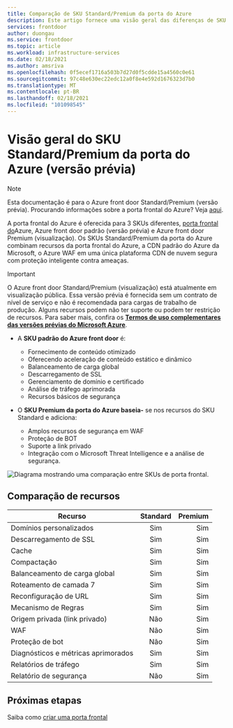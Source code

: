 ```yaml
---
title: Comparação de SKU Standard/Premium da porta do Azure
description: Este artigo fornece uma visão geral das diferenças de SKU Standard e Premium da porta do Azure e dos recursos entre elas.
services: frontdoor
author: duongau
ms.service: frontdoor
ms.topic: article
ms.workload: infrastructure-services
ms.date: 02/18/2021
ms.author: amsriva
ms.openlocfilehash: 0f5ecef1716a503b7d27d0f5cdde15a4560c0e61
ms.sourcegitcommit: 97c48e630ec22edc12a0f8e4e592d1676323d7b0
ms.translationtype: MT
ms.contentlocale: pt-BR
ms.lasthandoff: 02/18/2021
ms.locfileid: "101098545"
---
```

# <a name="overview-of-azure-front-door-standardpremium-sku-preview"></a>Visão geral do SKU Standard/Premium da porta do Azure (versão prévia)

> [!Note]
> Esta documentação é para o Azure front door Standard/Premium (versão prévia). Procurando informações sobre a porta frontal do Azure? Veja [aqui](../front-door-overview.md).

A porta frontal do Azure é oferecida para 3 SKUs diferentes, [porta frontal do](../front-door-overview.md)Azure, Azure front door padrão (versão prévia) e Azure front door Premium (visualização). Os SKUs Standard/Premium da porta do Azure combinam recursos da porta frontal do Azure, a CDN padrão do Azure da Microsoft, o Azure WAF em uma única plataforma CDN de nuvem segura com proteção inteligente contra ameaças.

> [!IMPORTANT]
> O Azure front door Standard/Premium (visualização) está atualmente em visualização pública.
> Essa versão prévia é fornecida sem um contrato de nível de serviço e não é recomendada para cargas de trabalho de produção. Alguns recursos podem não ter suporte ou podem ter restrição de recursos.
> Para saber mais, confira os [**Termos de uso complementares das versões prévias do Microsoft Azure**](https://azure.microsoft.com/support/legal/preview-supplemental-terms/).

* A **SKU padrão do Azure front door** é:

    * Fornecimento de conteúdo otimizado
    * Oferecendo aceleração de conteúdo estático e dinâmico
    * Balanceamento de carga global
    * Descarregamento de SSL
    * Gerenciamento de domínio e certificado
    * Análise de tráfego aprimorada 
    * Recursos básicos de segurança

* O **SKU Premium da porta do Azure baseia-** se nos recursos do SKU Standard e adiciona:

    * Amplos recursos de segurança em WAF
    * Proteção de BOT
    * Suporte a link privado
    * Integração com o Microsoft Threat Intelligence e a análise de segurança. 

![Diagrama mostrando uma comparação entre SKUs de porta frontal.](../media/tier-comparison/tier-comparison.png)

## <a name="feature-comparison"></a>Comparação de recursos

| Recurso |      Standard      |  Premium |
|----------|:-------------:|------:|
| Domínios personalizados | Sim | Sim |
| Descarregamento de SSL | Sim | Sim |
| Cache |  Sim  | Sim |
| Compactação | Sim | Sim   |
| Balanceamento de carga global | Sim  | Sim |
| Roteamento de camada 7 | Sim | Sim |
| Reconfiguração de URL | Sim | Sim |
| Mecanismo de Regras | Sim | Sim |
| Origem privada (link privado) | Não | Sim |
| WAF | Não | Sim |
| Proteção de bot | Não | Sim |
| Diagnósticos e métricas aprimorados | Sim | Sim |
| Relatórios de tráfego | Sim | Sim |
| Relatório de segurança | Não | Sim | 

## <a name="next-steps"></a>Próximas etapas

Saiba como [criar uma porta frontal](create-front-door-portal.md)
